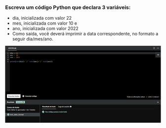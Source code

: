 ### Escreva um código Python que declara 3 variáveis:
* dia, inicializada com valor 22
* mes, inicializada com valor 10 e
* ano, inicializada com valor 2022
* Como saída, você deverá imprimir a data correspondente, no formato a seguir dia/mes/ano.

![Exercicio 5](<../evidencias/Sprint 3 Ex5.png>)
